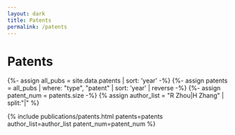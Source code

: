 ```yaml
---
layout: dark
title: Patents
permalink: /patents
---
```


# Patents

{%- assign all_pubs   = site.data.patents | sort: 'year' -%}
{%- assign patents    = all_pubs | where: "type", "patent" | sort: 'year' | reverse -%}
{%- assign patent_num = patents.size -%}
{% assign author_list = "R Zhou|H Zhang" | split:"|" %}

{% include publications/patents.html 
     patents=patents 
     author_list=author_list 
     patent_num=patent_num %}
